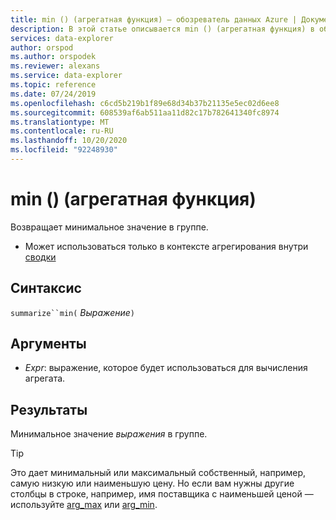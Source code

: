 ```yaml
---
title: min () (агрегатная функция) — обозреватель данных Azure | Документация Майкрософт
description: В этой статье описывается min () (агрегатная функция) в обозреватель данных Azure.
services: data-explorer
author: orspod
ms.author: orspodek
ms.reviewer: alexans
ms.service: data-explorer
ms.topic: reference
ms.date: 07/24/2019
ms.openlocfilehash: c6cd5b219b1f89e68d34b37b21135e5ec02d6ee8
ms.sourcegitcommit: 608539af6ab511aa11d82c17b782641340fc8974
ms.translationtype: MT
ms.contentlocale: ru-RU
ms.lasthandoff: 10/20/2020
ms.locfileid: "92248930"
---
```

# <a name="min-aggregation-function"></a>min () (агрегатная функция)

Возвращает минимальное значение в группе. 

* Может использоваться только в контексте агрегирования внутри [сводки](summarizeoperator.md)

## <a name="syntax"></a>Синтаксис

`summarize``min(` *Выражение*`)`

## <a name="arguments"></a>Аргументы

* *Expr*: выражение, которое будет использоваться для вычисления агрегата. 

## <a name="returns"></a>Результаты

Минимальное значение *выражения* в группе.
 
> [!TIP]
> Это дает минимальный или максимальный собственный, например, самую низкую или наименьшую цену. Но если вам нужны другие столбцы в строке, например, имя поставщика с наименьшей ценой — используйте [arg_max](arg-max-aggfunction.md) или [arg_min](arg-min-aggfunction.md).